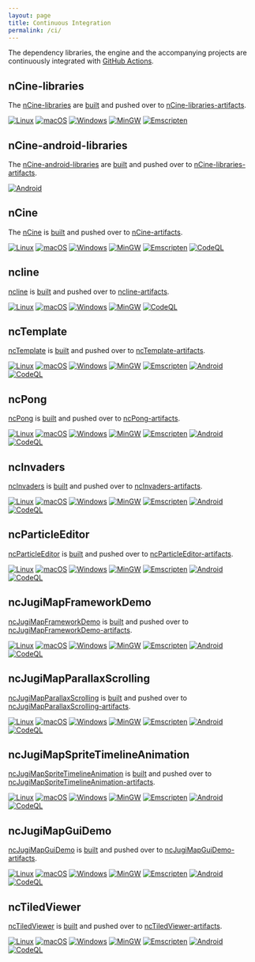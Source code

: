 ```yaml
---
layout: page
title: Continuous Integration
permalink: /ci/
---
```


The dependency libraries, the engine and the accompanying projects are continuously integrated with [GitHub Actions](https://github.com/features/actions).

## nCine-libraries

The [nCine-libraries](https://github.com/nCine/nCine-libraries) are [built](https://github.com/nCine/nCine-libraries/actions) and pushed over to [nCine-libraries-artifacts](https://github.com/nCine/nCine-libraries-artifacts).

[![Linux](https://github.com/nCine/nCine-libraries/workflows/Linux/badge.svg)](https://github.com/nCine/nCine-libraries/actions?workflow=Linux)
[![macOS](https://github.com/nCine/nCine-libraries/workflows/macOS/badge.svg)](https://github.com/nCine/nCine-libraries/actions?workflow=macOS)
[![Windows](https://github.com/nCine/nCine-libraries/workflows/Windows/badge.svg)](https://github.com/nCine/nCine-libraries/actions?workflow=Windows)
[![MinGW](https://github.com/nCine/nCine-libraries/workflows/MinGW/badge.svg)](https://github.com/nCine/nCine-libraries/actions?workflow=MinGW)
[![Emscripten](https://github.com/nCine/nCine-libraries/workflows/Emscripten/badge.svg)](https://github.com/nCine/nCine-libraries/actions?workflow=Emscripten)

## nCine-android-libraries

The [nCine-android-libraries](https://github.com/nCine/nCine-android-libraries) are [built](https://github.com/nCine/nCine-android-libraries/actions) and pushed over to [nCine-libraries-artifacts](https://github.com/nCine/nCine-libraries-artifacts).

[![Android](https://github.com/nCine/nCine-android-libraries/workflows/Android/badge.svg)](https://github.com/nCine/nCine-android-libraries/actions?workflow=Android)

## nCine

The [nCine](https://github.com/nCine/nCine) is [built](https://github.com/nCine/nCine/actions) and pushed over to [nCine-artifacts](https://github.com/nCine/nCine-artifacts).

[![Linux](https://github.com/nCine/nCine/workflows/Linux/badge.svg)](https://github.com/nCine/nCine/actions?workflow=Linux)
[![macOS](https://github.com/nCine/nCine/workflows/macOS/badge.svg)](https://github.com/nCine/nCine/actions?workflow=macOS)
[![Windows](https://github.com/nCine/nCine/workflows/Windows/badge.svg)](https://github.com/nCine/nCine/actions?workflow=Windows)
[![MinGW](https://github.com/nCine/nCine/workflows/MinGW/badge.svg)](https://github.com/nCine/nCine/actions?workflow=MinGW)
[![Emscripten](https://github.com/nCine/nCine/workflows/Emscripten/badge.svg)](https://github.com/nCine/nCine/actions?workflow=Emscripten)
[![CodeQL](https://github.com/nCine/nCine/workflows/CodeQL/badge.svg)](https://github.com/nCine/nCine/actions?workflow=CodeQL)

## ncline

[ncline](https://github.com/nCine/ncline) is [built](https://github.com/nCine/ncline/actions) and pushed over to [ncline-artifacts](https://github.com/nCine/ncline-artifacts).

[![Linux](https://github.com/nCine/ncline/workflows/Linux/badge.svg)](https://github.com/nCine/ncline/actions?workflow=Linux)
[![macOS](https://github.com/nCine/ncline/workflows/macOS/badge.svg)](https://github.com/nCine/ncline/actions?workflow=macOS)
[![Windows](https://github.com/nCine/ncline/workflows/Windows/badge.svg)](https://github.com/nCine/ncline/actions?workflow=Windows)
[![MinGW](https://github.com/nCine/ncline/workflows/MinGW/badge.svg)](https://github.com/nCine/ncline/actions?workflow=MinGW)
[![CodeQL](https://github.com/nCine/ncline/workflows/CodeQL/badge.svg)](https://github.com/nCine/ncline/actions?workflow=CodeQL)

## ncTemplate

[ncTemplate](https://github.com/nCine/ncTemplate) is [built](https://github.com/nCine/ncTemplate/actions) and pushed over to [ncTemplate-artifacts](https://github.com/nCine/ncTemplate-artifacts).

[![Linux](https://github.com/nCine/ncTemplate/workflows/Linux/badge.svg)](https://github.com/nCine/ncTemplate/actions?workflow=Linux)
[![macOS](https://github.com/nCine/ncTemplate/workflows/macOS/badge.svg)](https://github.com/nCine/ncTemplate/actions?workflow=macOS)
[![Windows](https://github.com/nCine/ncTemplate/workflows/Windows/badge.svg)](https://github.com/nCine/ncTemplate/actions?workflow=Windows)
[![MinGW](https://github.com/nCine/ncTemplate/workflows/MinGW/badge.svg)](https://github.com/nCine/ncTemplate/actions?workflow=MinGW)
[![Emscripten](https://github.com/nCine/ncTemplate/workflows/Emscripten/badge.svg)](https://github.com/nCine/ncTemplate/actions?workflow=Emscripten)
[![Android](https://github.com/nCine/ncTemplate/workflows/Android/badge.svg)](https://github.com/nCine/ncTemplate/actions?workflow=Android)
[![CodeQL](https://github.com/nCine/ncTemplate/workflows/CodeQL/badge.svg)](https://github.com/nCine/ncTemplate/actions?workflow=CodeQL)

## ncPong

[ncPong](https://github.com/nCine/ncPong) is [built](https://dev.azure.com/encelo/nCine/_build?definitionId=4) and pushed over to [ncPong-artifacts](https://github.com/nCine/ncPong-artifacts).

[![Linux](https://github.com/nCine/ncPong/workflows/Linux/badge.svg)](https://github.com/nCine/ncPong/actions?workflow=Linux)
[![macOS](https://github.com/nCine/ncPong/workflows/macOS/badge.svg)](https://github.com/nCine/ncPong/actions?workflow=macOS)
[![Windows](https://github.com/nCine/ncPong/workflows/Windows/badge.svg)](https://github.com/nCine/ncPong/actions?workflow=Windows)
[![MinGW](https://github.com/nCine/ncPong/workflows/MinGW/badge.svg)](https://github.com/nCine/ncPong/actions?workflow=MinGW)
[![Emscripten](https://github.com/nCine/ncPong/workflows/Emscripten/badge.svg)](https://github.com/nCine/ncPong/actions?workflow=Emscripten)
[![Android](https://github.com/nCine/ncPong/workflows/Android/badge.svg)](https://github.com/nCine/ncPong/actions?workflow=Android)
[![CodeQL](https://github.com/nCine/ncPong/workflows/CodeQL/badge.svg)](https://github.com/nCine/ncPong/actions?workflow=CodeQL)

## ncInvaders

[ncInvaders](https://github.com/nCine/ncInvaders) is [built](https://github.com/nCine/ncInvaders/actions) and pushed over to [ncInvaders-artifacts](https://github.com/nCine/ncInvaders-artifacts).

[![Linux](https://github.com/nCine/ncInvaders/workflows/Linux/badge.svg)](https://github.com/nCine/ncInvaders/actions?workflow=Linux)
[![macOS](https://github.com/nCine/ncInvaders/workflows/macOS/badge.svg)](https://github.com/nCine/ncInvaders/actions?workflow=macOS)
[![Windows](https://github.com/nCine/ncInvaders/workflows/Windows/badge.svg)](https://github.com/nCine/ncInvaders/actions?workflow=Windows)
[![MinGW](https://github.com/nCine/ncInvaders/workflows/MinGW/badge.svg)](https://github.com/nCine/ncInvaders/actions?workflow=MinGW)
[![Emscripten](https://github.com/nCine/ncInvaders/workflows/Emscripten/badge.svg)](https://github.com/nCine/ncInvaders/actions?workflow=Emscripten)
[![Android](https://github.com/nCine/ncInvaders/workflows/Android/badge.svg)](https://github.com/nCine/ncInvaders/actions?workflow=Android)
[![CodeQL](https://github.com/nCine/ncInvaders/workflows/CodeQL/badge.svg)](https://github.com/nCine/ncInvaders/actions?workflow=CodeQL)

## ncParticleEditor

[ncParticleEditor](https://github.com/nCine/ncParticleEditor) is [built](https://github.com/nCine/ncParticleEditor/actions) and pushed over to [ncParticleEditor-artifacts](https://github.com/nCine/ncParticleEditor-artifacts).

[![Linux](https://github.com/nCine/ncParticleEditor/workflows/Linux/badge.svg)](https://github.com/nCine/ncParticleEditor/actions?workflow=Linux)
[![macOS](https://github.com/nCine/ncParticleEditor/workflows/macOS/badge.svg)](https://github.com/nCine/ncParticleEditor/actions?workflow=macOS)
[![Windows](https://github.com/nCine/ncParticleEditor/workflows/Windows/badge.svg)](https://github.com/nCine/ncParticleEditor/actions?workflow=Windows)
[![MinGW](https://github.com/nCine/ncParticleEditor/workflows/MinGW/badge.svg)](https://github.com/nCine/ncParticleEditor/actions?workflow=MinGW)
[![Emscripten](https://github.com/nCine/ncParticleEditor/workflows/Emscripten/badge.svg)](https://github.com/nCine/ncParticleEditor/actions?workflow=Emscripten)
[![Android](https://github.com/nCine/ncParticleEditor/workflows/Android/badge.svg)](https://github.com/nCine/ncParticleEditor/actions?workflow=Android)
[![CodeQL](https://github.com/nCine/ncParticleEditor/workflows/CodeQL/badge.svg)](https://github.com/nCine/ncParticleEditor/actions?workflow=CodeQL)

## ncJugiMapFrameworkDemo

[ncJugiMapFrameworkDemo](https://github.com/nCine/ncJugiMapFrameworkDemo) is [built](https://github.com/nCine/ncJugiMapFrameworkDemo/actions) and pushed over to [ncJugiMapFrameworkDemo-artifacts](https://github.com/nCine/ncJugiMapFrameworkDemo-artifacts).

[![Linux](https://github.com/nCine/ncJugiMapFrameworkDemo/workflows/Linux/badge.svg)](https://github.com/nCine/ncJugiMapFrameworkDemo/actions?workflow=Linux)
[![macOS](https://github.com/nCine/ncJugiMapFrameworkDemo/workflows/macOS/badge.svg)](https://github.com/nCine/ncJugiMapFrameworkDemo/actions?workflow=macOS)
[![Windows](https://github.com/nCine/ncJugiMapFrameworkDemo/workflows/Windows/badge.svg)](https://github.com/nCine/ncJugiMapFrameworkDemo/actions?workflow=Windows)
[![MinGW](https://github.com/nCine/ncJugiMapFrameworkDemo/workflows/MinGW/badge.svg)](https://github.com/nCine/ncJugiMapFrameworkDemo/actions?workflow=MinGW)
[![Emscripten](https://github.com/nCine/ncJugiMapFrameworkDemo/workflows/Emscripten/badge.svg)](https://github.com/nCine/ncJugiMapFrameworkDemo/actions?workflow=Emscripten)
[![Android](https://github.com/nCine/ncJugiMapFrameworkDemo/workflows/Android/badge.svg)](https://github.com/nCine/ncJugiMapFrameworkDemo/actions?workflow=Android)
[![CodeQL](https://github.com/nCine/ncJugiMapFrameworkDemo/workflows/CodeQL/badge.svg)](https://github.com/nCine/ncJugiMapFrameworkDemo/actions?workflow=CodeQL)

## ncJugiMapParallaxScrolling

[ncJugiMapParallaxScrolling](https://github.com/nCine/ncJugiMapParallaxScrolling) is [built](https://github.com/nCine/ncJugiMapParallaxScrolling/actions) and pushed over to [ncJugiMapParallaxScrolling-artifacts](https://github.com/nCine/ncJugiMapParallaxScrolling-artifacts).

[![Linux](https://github.com/nCine/ncJugiMapParallaxScrolling/workflows/Linux/badge.svg)](https://github.com/nCine/ncJugiMapParallaxScrolling/actions?workflow=Linux)
[![macOS](https://github.com/nCine/ncJugiMapParallaxScrolling/workflows/macOS/badge.svg)](https://github.com/nCine/ncJugiMapParallaxScrolling/actions?workflow=macOS)
[![Windows](https://github.com/nCine/ncJugiMapParallaxScrolling/workflows/Windows/badge.svg)](https://github.com/nCine/ncJugiMapParallaxScrolling/actions?workflow=Windows)
[![MinGW](https://github.com/nCine/ncJugiMapParallaxScrolling/workflows/MinGW/badge.svg)](https://github.com/nCine/ncJugiMapParallaxScrolling/actions?workflow=MinGW)
[![Emscripten](https://github.com/nCine/ncJugiMapParallaxScrolling/workflows/Emscripten/badge.svg)](https://github.com/nCine/ncJugiMapParallaxScrolling/actions?workflow=Emscripten)
[![Android](https://github.com/nCine/ncJugiMapParallaxScrolling/workflows/Android/badge.svg)](https://github.com/nCine/ncJugiMapParallaxScrolling/actions?workflow=Android)
[![CodeQL](https://github.com/nCine/ncJugiMapParallaxScrolling/workflows/CodeQL/badge.svg)](https://github.com/nCine/ncJugiMapParallaxScrolling/actions?workflow=CodeQL)

## ncJugiMapSpriteTimelineAnimation

[ncJugiMapSpriteTimelineAnimation](https://github.com/nCine/ncJugiMapSpriteTimelineAnimation) is [built](https://github.com/nCine/ncJugiMapSpriteTimelineAnimation/actions) and pushed over to [ncJugiMapSpriteTimelineAnimation-artifacts](https://github.com/nCine/ncJugiMapSpriteTimelineAnimation-artifacts).

[![Linux](https://github.com/nCine/ncJugiMapSpriteTimelineAnimation/workflows/Linux/badge.svg)](https://github.com/nCine/ncJugiMapSpriteTimelineAnimation/actions?workflow=Linux)
[![macOS](https://github.com/nCine/ncJugiMapSpriteTimelineAnimation/workflows/macOS/badge.svg)](https://github.com/nCine/ncJugiMapSpriteTimelineAnimation/actions?workflow=macOS)
[![Windows](https://github.com/nCine/ncJugiMapSpriteTimelineAnimation/workflows/Windows/badge.svg)](https://github.com/nCine/ncJugiMapSpriteTimelineAnimation/actions?workflow=Windows)
[![MinGW](https://github.com/nCine/ncJugiMapSpriteTimelineAnimation/workflows/MinGW/badge.svg)](https://github.com/nCine/ncJugiMapSpriteTimelineAnimation/actions?workflow=MinGW)
[![Emscripten](https://github.com/nCine/ncJugiMapSpriteTimelineAnimation/workflows/Emscripten/badge.svg)](https://github.com/nCine/ncJugiMapSpriteTimelineAnimation/actions?workflow=Emscripten)
[![Android](https://github.com/nCine/ncJugiMapSpriteTimelineAnimation/workflows/Android/badge.svg)](https://github.com/nCine/ncJugiMapSpriteTimelineAnimation/actions?workflow=Android)
[![CodeQL](https://github.com/nCine/ncJugiMapSpriteTimelineAnimation/workflows/CodeQL/badge.svg)](https://github.com/nCine/ncJugiMapSpriteTimelineAnimation/actions?workflow=CodeQL)

## ncJugiMapGuiDemo

[ncJugiMapGuiDemo](https://github.com/nCine/ncJugiMapGuiDemo) is [built](https://github.com/nCine/ncJugiMapGuiDemo/actions) and pushed over to [ncJugiMapGuiDemo-artifacts](https://github.com/nCine/ncJugiMapGuiDemo-artifacts).

[![Linux](https://github.com/nCine/ncJugiMapGuiDemo/workflows/Linux/badge.svg)](https://github.com/nCine/ncJugiMapGuiDemo/actions?workflow=Linux)
[![macOS](https://github.com/nCine/ncJugiMapGuiDemo/workflows/macOS/badge.svg)](https://github.com/nCine/ncJugiMapGuiDemo/actions?workflow=macOS)
[![Windows](https://github.com/nCine/ncJugiMapGuiDemo/workflows/Windows/badge.svg)](https://github.com/nCine/ncJugiMapGuiDemo/actions?workflow=Windows)
[![MinGW](https://github.com/nCine/ncJugiMapGuiDemo/workflows/MinGW/badge.svg)](https://github.com/nCine/ncJugiMapGuiDemo/actions?workflow=MinGW)
[![Emscripten](https://github.com/nCine/ncJugiMapGuiDemo/workflows/Emscripten/badge.svg)](https://github.com/nCine/ncJugiMapGuiDemo/actions?workflow=Emscripten)
[![Android](https://github.com/nCine/ncJugiMapGuiDemo/workflows/Android/badge.svg)](https://github.com/nCine/ncJugiMapGuiDemo/actions?workflow=Android)
[![CodeQL](https://github.com/nCine/ncJugiMapGuiDemo/workflows/CodeQL/badge.svg)](https://github.com/nCine/ncJugiMapGuiDemo/actions?workflow=CodeQL)

## ncTiledViewer

[ncTiledViewer](https://github.com/nCine/ncTiledViewer) is [built](https://github.com/nCine/ncTiledViewer/actions) and pushed over to [ncTiledViewer-artifacts](https://github.com/nCine/ncTiledViewer-artifacts).

[![Linux](https://github.com/nCine/ncTiledViewer/workflows/Linux/badge.svg)](https://github.com/nCine/ncTiledViewer/actions?workflow=Linux)
[![macOS](https://github.com/nCine/ncTiledViewer/workflows/macOS/badge.svg)](https://github.com/nCine/ncTiledViewer/actions?workflow=macOS)
[![Windows](https://github.com/nCine/ncTiledViewer/workflows/Windows/badge.svg)](https://github.com/nCine/ncTiledViewer/actions?workflow=Windows)
[![MinGW](https://github.com/nCine/ncTiledViewer/workflows/MinGW/badge.svg)](https://github.com/nCine/ncTiledViewer/actions?workflow=MinGW)
[![Emscripten](https://github.com/nCine/ncTiledViewer/workflows/Emscripten/badge.svg)](https://github.com/nCine/ncTiledViewer/actions?workflow=Emscripten)
[![Android](https://github.com/nCine/ncTiledViewer/workflows/Android/badge.svg)](https://github.com/nCine/ncTiledViewer/actions?workflow=Android)
[![CodeQL](https://github.com/nCine/ncTiledViewer/workflows/CodeQL/badge.svg)](https://github.com/nCine/ncTiledViewer/actions?workflow=CodeQL)


